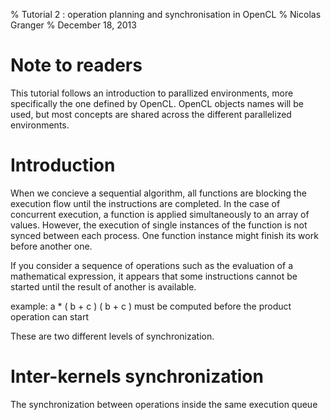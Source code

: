 % Tutorial 2 : operation planning and synchronisation in OpenCL
% Nicolas Granger
% December 18, 2013



Note to readers
===============

This tutorial follows an introduction to parallized environments, more
specifically the one defined by OpenCL. OpenCL objects names will be used, but
most concepts are shared across the different parallelized environments.

Introduction
============

When we concieve a sequential algorithm, all functions are blocking the
execution flow until the instructions are completed.
In the case of concurrent execution, a function is applied
simultaneously to an array of values. However, the execution of single instances
of the function is not synced between each process. One function instance 
might finish its work before another one.

If you consider a sequence of operations such as the evaluation of a
mathematical expression, it appears that some instructions cannot be started
until the result of another is available.

  example:
  a * ( b + c )
  ( b + c ) must be computed before the product operation can start

These are two different levels of synchronization.

Inter-kernels synchronization
============================

The synchronization between operations inside the same execution queue
